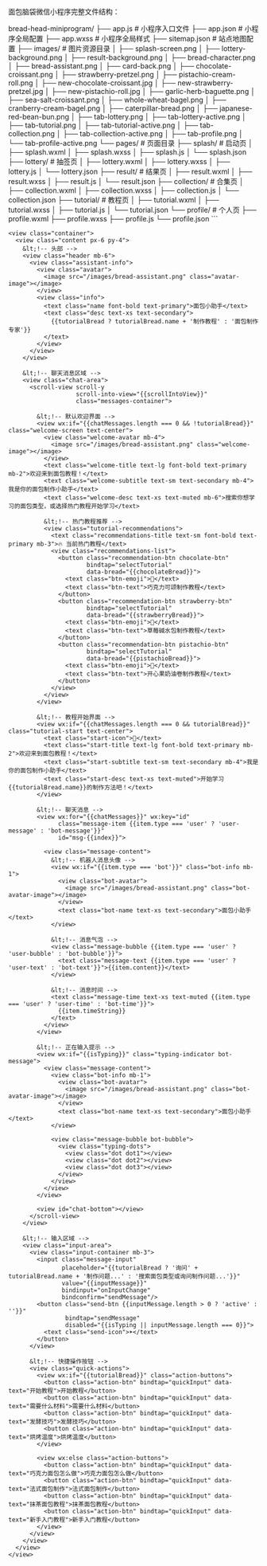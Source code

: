 面包脑袋微信小程序完整文件结构：

bread-head-miniprogram/
├── app.js                    # 小程序入口文件
├── app.json                  # 小程序全局配置
├── app.wxss                  # 小程序全局样式
├── sitemap.json              # 站点地图配置
├── images/                   # 图片资源目录
│   ├── splash-screen.png
│   ├── lottery-background.png
│   ├── result-background.png
│   ├── bread-character.png
│   ├── bread-assistant.png
│   ├── card-back.png
│   ├── chocolate-croissant.png
│   ├── strawberry-pretzel.png
│   ├── pistachio-cream-roll.png
│   ├── new-chocolate-croissant.jpg
│   ├── new-strawberry-pretzel.jpg
│   ├── new-pistachio-roll.jpg
│   ├── garlic-herb-baguette.png
│   ├── sea-salt-croissant.png
│   ├── whole-wheat-bagel.png
│   ├── cranberry-cream-bagel.png
│   ├── caterpillar-bread.png
│   ├── japanese-red-bean-bun.png
│   ├── tab-lottery.png
│   ├── tab-lottery-active.png
│   ├── tab-tutorial.png
│   ├── tab-tutorial-active.png
│   ├── tab-collection.png
│   ├── tab-collection-active.png
│   ├── tab-profile.png
│   └── tab-profile-active.png
└── pages/                    # 页面目录
    ├── splash/               # 启动页
    │   ├── splash.wxml
    │   ├── splash.wxss
    │   ├── splash.js
    │   └── splash.json
    ├── lottery/              # 抽签页
    │   ├── lottery.wxml
    │   ├── lottery.wxss
    │   ├── lottery.js
    │   └── lottery.json
    ├── result/               # 结果页
    │   ├── result.wxml
    │   ├── result.wxss
    │   ├── result.js
    │   └── result.json
    ├── collection/           # 合集页
    │   ├── collection.wxml
    │   ├── collection.wxss
    │   ├── collection.js
    │   └── collection.json
    ├── tutorial/             # 教程页
    │   ├── tutorial.wxml
    │   ├── tutorial.wxss
    │   ├── tutorial.js
    │   └── tutorial.json
    └── profile/              # 个人页
        ├── profile.wxml
        ├── profile.wxss
        ├── profile.js
        └── profile.json
\`\`\`

```wxml file="pages/tutorial/tutorial.wxml"
<view class="container">
  <view class="content px-6 py-4">
    &lt;!-- 头部 -->
    <view class="header mb-6">
      <view class="assistant-info">
        <view class="avatar">
          <image src="/images/bread-assistant.png" class="avatar-image"></image>
        </view>
        <view class="info">
          <text class="name font-bold text-primary">面包小助手</text>
          <text class="desc text-xs text-secondary">
            {{tutorialBread ? tutorialBread.name + '制作教程' : '面包制作专家'}}
          </text>
        </view>
      </view>
    </view>

    &lt;!-- 聊天消息区域 -->
    <view class="chat-area">
      <scroll-view scroll-y 
                   scroll-into-view="{{scrollIntoView}}"
                   class="messages-container">
        
        &lt;!-- 默认欢迎界面 -->
        <view wx:if="{{chatMessages.length === 0 && !tutorialBread}}" class="welcome-screen text-center">
          <view class="welcome-avatar mb-4">
            <image src="/images/bread-assistant.png" class="welcome-image"></image>
          </view>
          <text class="welcome-title text-lg font-bold text-primary mb-2">欢迎来到面包教程！</text>
          <text class="welcome-subtitle text-sm text-secondary mb-4">我是你的面包制作小助手</text>
          <text class="welcome-desc text-xs text-muted mb-6">搜索你想学习的面包类型，或选择热门教程开始学习</text>

          &lt;!-- 热门教程推荐 -->
          <view class="tutorial-recommendations">
            <text class="recommendations-title text-sm font-bold text-primary mb-3">🔥 当前热门教程</text>
            <view class="recommendations-list">
              <button class="recommendation-btn chocolate-btn"
                      bindtap="selectTutorial"
                      data-bread="{{chocolateBread}}">
                <text class="btn-emoji">🥐</text>
                <text class="btn-text">巧克力可颂制作教程</text>
              </button>
              <button class="recommendation-btn strawberry-btn"
                      bindtap="selectTutorial"
                      data-bread="{{strawberryBread}}">
                <text class="btn-emoji">🥖</text>
                <text class="btn-text">草莓碱水包制作教程</text>
              </button>
              <button class="recommendation-btn pistachio-btn"
                      bindtap="selectTutorial"
                      data-bread="{{pistachioBread}}">
                <text class="btn-emoji">🍞</text>
                <text class="btn-text">开心果奶油卷制作教程</text>
              </button>
            </view>
          </view>
        </view>

        &lt;!-- 教程开始界面 -->
        <view wx:if="{{chatMessages.length === 0 && tutorialBread}}" class="tutorial-start text-center">
          <text class="start-icon">🍞</text>
          <text class="start-title text-lg font-bold text-primary mb-2">欢迎来到面包教程！</text>
          <text class="start-subtitle text-sm text-secondary mb-4">我是你的面包制作小助手</text>
          <text class="start-desc text-xs text-muted">开始学习{{tutorialBread.name}}的制作方法吧！</text>
        </view>

        &lt;!-- 聊天消息 -->
        <view wx:for="{{chatMessages}}" wx:key="id" 
              class="message-item {{item.type === 'user' ? 'user-message' : 'bot-message'}}"
              id="msg-{{index}}">
          
          <view class="message-content">
            &lt;!-- 机器人消息头像 -->
            <view wx:if="{{item.type === 'bot'}}" class="bot-info mb-1">
              <view class="bot-avatar">
                <image src="/images/bread-assistant.png" class="bot-avatar-image"></image>
              </view>
              <text class="bot-name text-xs text-secondary">面包小助手</text>
            </view>

            &lt;!-- 消息气泡 -->
            <view class="message-bubble {{item.type === 'user' ? 'user-bubble' : 'bot-bubble'}}">
              <text class="message-text {{item.type === 'user' ? 'user-text' : 'bot-text'}}">{{item.content}}</text>
            </view>

            &lt;!-- 消息时间 -->
            <text class="message-time text-xs text-muted {{item.type === 'user' ? 'user-time' : 'bot-time'}}">
              {{item.timeString}}
            </text>
          </view>
        </view>

        &lt;!-- 正在输入提示 -->
        <view wx:if="{{isTyping}}" class="typing-indicator bot-message">
          <view class="message-content">
            <view class="bot-info mb-1">
              <view class="bot-avatar">
                <image src="/images/bread-assistant.png" class="bot-avatar-image"></image>
              </view>
              <text class="bot-name text-xs text-secondary">面包小助手</text>
            </view>
            
            <view class="message-bubble bot-bubble">
              <view class="typing-dots">
                <view class="dot dot1"></view>
                <view class="dot dot2"></view>
                <view class="dot dot3"></view>
              </view>
            </view>
          </view>
        </view>

        <view id="chat-bottom"></view>
      </scroll-view>
    </view>

    &lt;!-- 输入区域 -->
    <view class="input-area">
      <view class="input-container mb-3">
        <input class="message-input" 
               placeholder="{{tutorialBread ? '询问' + tutorialBread.name + '制作问题...' : '搜索面包类型或询问制作问题...'}}"
               value="{{inputMessage}}"
               bindinput="onInputChange"
               bindconfirm="sendMessage"/>
        <button class="send-btn {{inputMessage.length > 0 ? 'active' : ''}}"
                bindtap="sendMessage"
                disabled="{{isTyping || inputMessage.length === 0}}">
          <text class="send-icon">➤</text>
        </button>
      </view>

      &lt;!-- 快捷操作按钮 -->
      <view class="quick-actions">
        <view wx:if="{{tutorialBread}}" class="action-buttons">
          <button class="action-btn" bindtap="quickInput" data-text="开始教程">开始教程</button>
          <button class="action-btn" bindtap="quickInput" data-text="需要什么材料">需要什么材料</button>
          <button class="action-btn" bindtap="quickInput" data-text="发酵技巧">发酵技巧</button>
          <button class="action-btn" bindtap="quickInput" data-text="烘烤温度">烘烤温度</button>
        </view>
        
        <view wx:else class="action-buttons">
          <button class="action-btn" bindtap="quickInput" data-text="巧克力面包怎么做">巧克力面包怎么做</button>
          <button class="action-btn" bindtap="quickInput" data-text="法式面包制作">法式面包制作</button>
          <button class="action-btn" bindtap="quickInput" data-text="抹茶面包教程">抹茶面包教程</button>
          <button class="action-btn" bindtap="quickInput" data-text="新手入门教程">新手入门教程</button>
        </view>
      </view>
    </view>
  </view>
</view>
